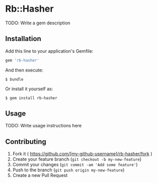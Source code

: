 # Rb::Hasher

TODO: Write a gem description

## Installation

Add this line to your application's Gemfile:

```ruby
gem 'rb-hasher'
```

And then execute:

    $ bundle

Or install it yourself as:

    $ gem install rb-hasher

## Usage

TODO: Write usage instructions here

## Contributing

1. Fork it ( https://github.com/[my-github-username]/rb-hasher/fork )
2. Create your feature branch (`git checkout -b my-new-feature`)
3. Commit your changes (`git commit -am 'Add some feature'`)
4. Push to the branch (`git push origin my-new-feature`)
5. Create a new Pull Request

